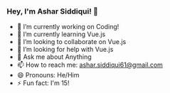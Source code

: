 ### Hey, I'm Ashar Siddiqui! 👋

- 🔭 I’m currently working on Coding!
- 🌱 I’m currently learning Vue.js
- 👯 I’m looking to collaborate on Vue.js
- 🤔 I’m looking for help with Vue.js
- 💬 Ask me about Anything
- 📫 How to reach me: ashar.siddiqui61@gmail.com
- 😄 Pronouns: He/Him
- ⚡ Fun fact: I'm 15!


